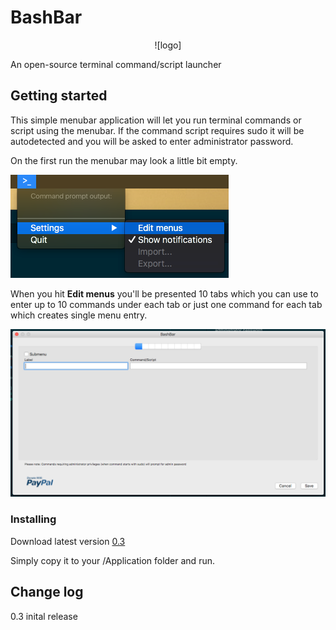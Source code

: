 # BashBar
<p align="center">
![logo]
</p>

An open-source terminal command/script launcher
</div>

## Getting started

This simple menubar application will let you run terminal commands or script using the menubar.
If the command script requires sudo it will be autodetected and you will be asked to enter administrator password.

On the first run the menubar may look a little bit empty.

![menu]

When you hit **Edit menus** you'll be presented 10 tabs which you can use to enter up to 10 commands under each tab or just one command for each tab which creates single menu entry.

![preferences]

### Installing

Download latest version [0.3](https://github.com/tbrek/BashBar/blob/master/BashBar/BashBar.zip)

Simply copy it to your /Application folder and run.

## Change log

0.3 inital release



[logo]: images/logo_128x128.png
[menu]: images/menu.png
[preferences]: /images/preferences.png

